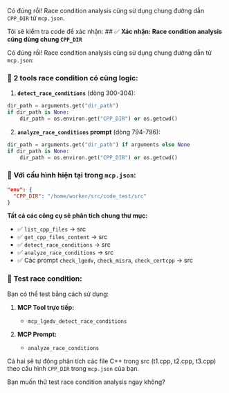 Có đúng rồi! Race condition analysis cũng sử dụng chung đường dẫn `CPP_DIR` từ `mcp.json`. 

Tôi sẽ kiểm tra code để xác nhận: ## ✅ **Xác nhận: Race condition analysis cũng dùng chung `CPP_DIR`**

Có đúng rồi! Race condition analysis cũng sử dụng chung đường dẫn từ `mcp.json`:

### 📍 **2 tools race condition có cùng logic:**

1. **`detect_race_conditions`** (dòng 300-304):
```python
dir_path = arguments.get("dir_path")
if dir_path is None:
    dir_path = os.environ.get("CPP_DIR") or os.getcwd()
```

2. **`analyze_race_conditions` prompt** (dòng 794-796):
```python
dir_path = arguments.get("dir_path") if arguments else None
if dir_path is None:
    dir_path = os.environ.get("CPP_DIR") or os.getcwd()
```

### 🎯 **Với cấu hình hiện tại trong `mcp.json`:**

```json
"env": {
  "CPP_DIR": "/home/worker/src/code_test/src"
}
```

**Tất cả các công cụ sẽ phân tích chung thư mục:**
- ✅ `list_cpp_files` → src
- ✅ `get_cpp_files_content` → src  
- ✅ `detect_race_conditions` → src
- ✅ `analyze_race_conditions` → src
- ✅ Các prompt `check_lgedv`, `check_misra`, `check_certcpp` → src

### 🧪 **Test race condition:**

Bạn có thể test bằng cách sử dụng:

1. **MCP Tool trực tiếp:**
   - `mcp_lgedv_detect_race_conditions` 

2. **MCP Prompt:**
   - `analyze_race_conditions`

Cả hai sẽ tự động phân tích các file C++ trong src (t1.cpp, t2.cpp, t3.cpp) theo cấu hình `CPP_DIR` trong `mcp.json` của bạn.

Bạn muốn thử test race condition analysis ngay không?